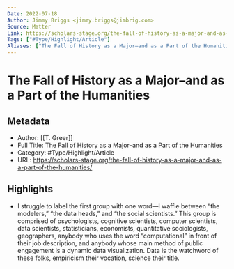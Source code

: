 ```yaml
---
Date: 2022-07-18
Author: Jimmy Briggs <jimmy.briggs@jimbrig.com>
Source: Matter
Link: https://scholars-stage.org/the-fall-of-history-as-a-major-and-as-a-part-of-the-humanities/
Tags: ["#Type/Highlight/Article"]
Aliases: ["The Fall of History as a Major–and as a Part of the Humanities", "The Fall of History as a Major–and as a Part of the Humanities"]
---
```

# The Fall of History as a Major–and as a Part of the Humanities

## Metadata
- Author: [[T. Greer]]
- Full Title: The Fall of History as a Major–and as a Part of the Humanities
- Category: #Type/Highlight/Article
- URL: https://scholars-stage.org/the-fall-of-history-as-a-major-and-as-a-part-of-the-humanities/

## Highlights
- I struggle to label the first group with one word—I waffle between “the modelers,” “the data heads,” and “the social scientists.” This group is comprised of psychologists, cognitive scientists, computer scientists, data scientists, statisticians, economists, quantitative sociologists, geographers, anybody who uses the word “computational” in front of their job description, and anybody whose main method of public engagement is a dynamic data visualization. Data is the watchword of these folks, empiricism their vocation, science their title.
